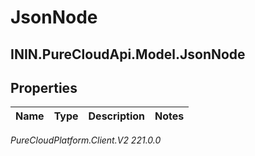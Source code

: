 # JsonNode

## ININ.PureCloudApi.Model.JsonNode

## Properties

|Name | Type | Description | Notes|
|------------ | ------------- | ------------- | -------------|



_PureCloudPlatform.Client.V2 221.0.0_
